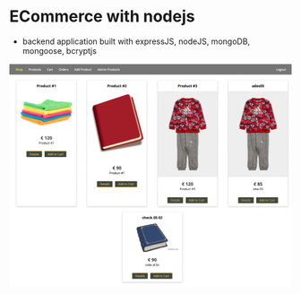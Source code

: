 # ECommerce with nodejs
- backend application built with expressJS, nodeJS, mongoDB, mongoose, bcryptjs

![front](/img/Front.png)